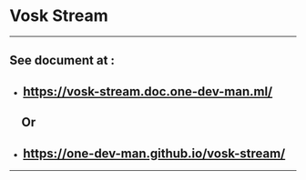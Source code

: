 # Vosk Stream

---

## See document at :
- ## https://vosk-stream.doc.one-dev-man.ml/
## &emsp;Or
- ## https://one-dev-man.github.io/vosk-stream/

---